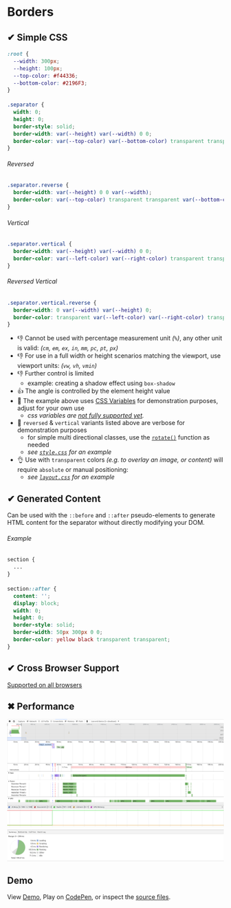 # Borders

## ✔ Simple CSS

```css
:root {
  --width: 300px;
  --height: 100px;
  --top-color: #f44336;
  --bottom-color: #2196F3;
}

.separator {
  width: 0;
  height: 0;
  border-style: solid;
  border-width: var(--height) var(--width) 0 0;
  border-color: var(--top-color) var(--bottom-color) transparent transparent;
}
```

###### Reversed

```css
.separator.reverse {
  border-width: var(--height) 0 0 var(--width);
  border-color: var(--top-color) transparent transparent var(--bottom-color);
}
```

###### Vertical

```css
.separator.vertical {
  border-width: var(--height) var(--width) 0 0;
  border-color: var(--left-color) var(--right-color) transparent transparent;
}
```

###### Reversed Vertical

```css
.separator.vertical.reverse {
  border-width: 0 var(--width) var(--height) 0;
  border-color: transparent var(--left-color) var(--right-color) transparent;
}
```

- 👎 Cannot be used with percentage measurement unit _(`%`)_, any other unit is valid: _(`cm`, `em`, `ex`, `in`, `mm`, `pc`, `pt`, `px`)_
- 👎 For use in a full width or height scenarios matching the viewport, use viewport units: _(`vw`, `vh`, `vmin`)_
- 👎 Further control is limited
  - example: creating a shadow effect using `box-shadow`
- 👍 The angle is controlled by the element height value
- 👋 The example above uses [CSS Variables][css-vars] for demonstration purposes, adjust for your own use
  - _css variables are [not fully supported yet][css-vars-compat]._
- 👋 `reversed` & `vertical` variants listed above are verbose for demonstration purposes
  - for simple multi directional classes, use the [`rotate()`][css-transform-rotate] function as needed
  - _see [`style.css`](style.css) for an example_
- 👌 Use with `transparent` colors _(e.g. to overlay an image, or content)_ will require `absolute` or manual positioning:
  - _see [`layout.css`](../layout.css) for an example_

## ✔ Generated Content

Can be used with the `::before` and `::after` pseudo-elements to generate HTML content for the separator without directly modifying your DOM.

###### Example

```css
section {
  ...
}

section::after {
  content: '';
  display: block;
  width: 0;
  height: 0;
  border-style: solid;
  border-width: 50px 300px 0 0;
  border-color: yellow black transparent transparent;
}
```

## ✔ Cross Browser Support

[Supported on all browsers](http://caniuse.com/#search=border-color)

## ✖ Performance

![](performance.png)

## Demo

View [Demo][demo], Play on [CodePen][pen], or inspect the [source files](index.html).

[demo]: https://raw.githack.com/ahmadnassri/css-diagonal-separators/master/borders/index.html
[css-vars]: https://developer.mozilla.org/en-US/docs/Web/CSS/Using_CSS_variables
[css-vars-compat]: http://caniuse.com/#search=variables
[css-transform-rotate]: https://www.w3.org/TR/css-transforms-1/#funcdef-rotate
[pen]: http://codepen.io/ahmadnassri/pen/eBabKo
